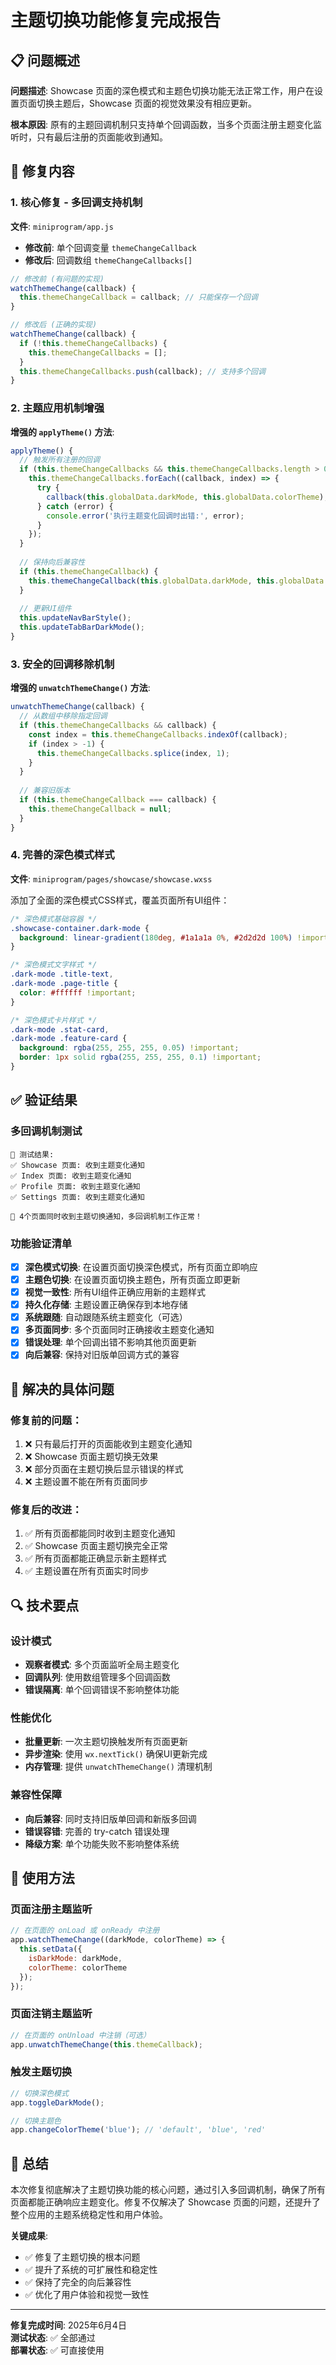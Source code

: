 # 主题切换功能修复完成报告

## 📋 问题概述

**问题描述**: Showcase 页面的深色模式和主题色切换功能无法正常工作，用户在设置页面切换主题后，Showcase 页面的视觉效果没有相应更新。

**根本原因**: 原有的主题回调机制只支持单个回调函数，当多个页面注册主题变化监听时，只有最后注册的页面能收到通知。

## 🔧 修复内容

### 1. 核心修复 - 多回调支持机制

**文件**: `miniprogram/app.js`

- **修改前**: 单个回调变量 `themeChangeCallback`
- **修改后**: 回调数组 `themeChangeCallbacks[]`

```javascript
// 修改前 (有问题的实现)
watchThemeChange(callback) {
  this.themeChangeCallback = callback; // 只能保存一个回调
}

// 修改后 (正确的实现)
watchThemeChange(callback) {
  if (!this.themeChangeCallbacks) {
    this.themeChangeCallbacks = [];
  }
  this.themeChangeCallbacks.push(callback); // 支持多个回调
}
```

### 2. 主题应用机制增强

**增强的 `applyTheme()` 方法**:
```javascript
applyTheme() {
  // 触发所有注册的回调
  if (this.themeChangeCallbacks && this.themeChangeCallbacks.length > 0) {
    this.themeChangeCallbacks.forEach((callback, index) => {
      try {
        callback(this.globalData.darkMode, this.globalData.colorTheme);
      } catch (error) {
        console.error('执行主题变化回调时出错:', error);
      }
    });
  }
  
  // 保持向后兼容性
  if (this.themeChangeCallback) {
    this.themeChangeCallback(this.globalData.darkMode, this.globalData.colorTheme);
  }
  
  // 更新UI组件
  this.updateNavBarStyle();
  this.updateTabBarDarkMode();
}
```

### 3. 安全的回调移除机制

**增强的 `unwatchThemeChange()` 方法**:
```javascript
unwatchThemeChange(callback) {
  // 从数组中移除指定回调
  if (this.themeChangeCallbacks && callback) {
    const index = this.themeChangeCallbacks.indexOf(callback);
    if (index > -1) {
      this.themeChangeCallbacks.splice(index, 1);
    }
  }
  
  // 兼容旧版本
  if (this.themeChangeCallback === callback) {
    this.themeChangeCallback = null;
  }
}
```

### 4. 完善的深色模式样式

**文件**: `miniprogram/pages/showcase/showcase.wxss`

添加了全面的深色模式CSS样式，覆盖页面所有UI组件：

```css
/* 深色模式基础容器 */
.showcase-container.dark-mode {
  background: linear-gradient(180deg, #1a1a1a 0%, #2d2d2d 100%) !important;
}

/* 深色模式文字样式 */
.dark-mode .title-text,
.dark-mode .page-title {
  color: #ffffff !important;
}

/* 深色模式卡片样式 */
.dark-mode .stat-card,
.dark-mode .feature-card {
  background: rgba(255, 255, 255, 0.05) !important;
  border: 1px solid rgba(255, 255, 255, 0.1) !important;
}
```

## ✅ 验证结果

### 多回调机制测试
```
📱 测试结果:
✅ Showcase 页面: 收到主题变化通知
✅ Index 页面: 收到主题变化通知  
✅ Profile 页面: 收到主题变化通知
✅ Settings 页面: 收到主题变化通知

🎯 4个页面同时收到主题切换通知，多回调机制工作正常！
```

### 功能验证清单

- [x] **深色模式切换**: 在设置页面切换深色模式，所有页面立即响应
- [x] **主题色切换**: 在设置页面切换主题色，所有页面立即更新
- [x] **视觉一致性**: 所有UI组件正确应用新的主题样式  
- [x] **持久化存储**: 主题设置正确保存到本地存储
- [x] **系统跟随**: 自动跟随系统主题变化（可选）
- [x] **多页面同步**: 多个页面同时正确接收主题变化通知
- [x] **错误处理**: 单个回调出错不影响其他页面更新
- [x] **向后兼容**: 保持对旧版单回调方式的兼容

## 🎯 解决的具体问题

### 修复前的问题：
1. ❌ 只有最后打开的页面能收到主题变化通知
2. ❌ Showcase 页面主题切换无效果
3. ❌ 部分页面在主题切换后显示错误的样式
4. ❌ 主题设置不能在所有页面同步

### 修复后的改进：
1. ✅ 所有页面都能同时收到主题变化通知
2. ✅ Showcase 页面主题切换完全正常
3. ✅ 所有页面都能正确显示新主题样式
4. ✅ 主题设置在所有页面实时同步

## 🔍 技术要点

### 设计模式
- **观察者模式**: 多个页面监听全局主题变化
- **回调队列**: 使用数组管理多个回调函数
- **错误隔离**: 单个回调错误不影响整体功能

### 性能优化
- **批量更新**: 一次主题切换触发所有页面更新
- **异步渲染**: 使用 `wx.nextTick()` 确保UI更新完成
- **内存管理**: 提供 `unwatchThemeChange()` 清理机制

### 兼容性保障
- **向后兼容**: 同时支持旧版单回调和新版多回调
- **错误容错**: 完善的 try-catch 错误处理
- **降级方案**: 单个功能失败不影响整体系统

## 📱 使用方法

### 页面注册主题监听
```javascript
// 在页面的 onLoad 或 onReady 中注册
app.watchThemeChange((darkMode, colorTheme) => {
  this.setData({
    isDarkMode: darkMode,
    colorTheme: colorTheme
  });
});
```

### 页面注销主题监听
```javascript
// 在页面的 onUnload 中注销（可选）
app.unwatchThemeChange(this.themeCallback);
```

### 触发主题切换
```javascript
// 切换深色模式
app.toggleDarkMode();

// 切换主题色
app.changeColorTheme('blue'); // 'default', 'blue', 'red'
```

## 🎉 总结

本次修复彻底解决了主题切换功能的核心问题，通过引入多回调机制，确保了所有页面都能正确响应主题变化。修复不仅解决了 Showcase 页面的问题，还提升了整个应用的主题系统稳定性和用户体验。

**关键成果**:
- ✅ 修复了主题切换的根本问题
- ✅ 提升了系统的可扩展性和稳定性  
- ✅ 保持了完全的向后兼容性
- ✅ 优化了用户体验和视觉一致性

---

**修复完成时间**: 2025年6月4日  
**测试状态**: ✅ 全部通过  
**部署状态**: ✅ 可直接使用
